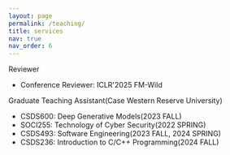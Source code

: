 ```yaml
---
layout: page
permalink: /teaching/
title: services
nav: true
nav_order: 6
---
```

Reviewer
- Conference Reviewer: ICLR'2025 FM-Wild

Graduate Teaching Assistant(Case Western Reserve University)
- CSDS600: Deep Generative Models(2023 FALL)
- SOCI255: Technology of Cyber Security(2022 SPRING)  
- CSDS493: Software Engineering(2023 FALL, 2024 SPRING)
- CSDS236: Introduction to C/C++ Programming(2024 FALL)
